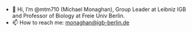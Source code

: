 - 👋 Hi, I’m @mtm710 (Michael Monaghan), Group Leader at Leibniz IGB and Professor of Biology at Freie Univ Berlin.
- 📫 How to reach me: monaghan@igb-berlin.de

<!---
mtm710/mtm710 is a ✨ special ✨ repository because its `README.md` (this file) appears on your GitHub profile.
You can click the Preview link to take a look at your changes.
--->
